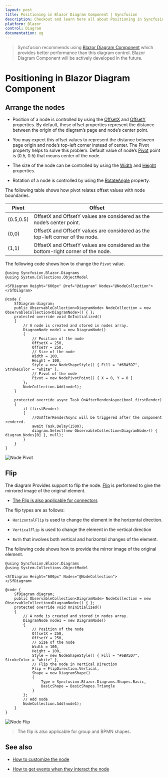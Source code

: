 ```yaml
---
layout: post
title: Positioning in Blazor Diagram Component | Syncfusion
description: Checkout and learn here all about Positioning in Syncfusion Blazor Diagram component and much more details.
platform: Blazor
control: Diagram
documentation: ug
---
```


> Syncfusion recommends using [Blazor Diagram Component](https://blazor.syncfusion.com/documentation/diagram-component/getting-started) which provides better performance than this diagram control. Blazor Diagram Component will be actively developed in the future.

# Positioning in Blazor Diagram Component

## Arrange the nodes

* Position of a node is controlled by using the [OffsetX](https://help.syncfusion.com/cr/blazor/Syncfusion.Blazor.Diagrams.DiagramNode.html#Syncfusion_Blazor_Diagrams_DiagramNode_OffsetX) and [OffsetY](https://help.syncfusion.com/cr/blazor/Syncfusion.Blazor.Diagrams.DiagramNode.html#Syncfusion_Blazor_Diagrams_DiagramNode_OffsetY) properties. By default, these offset properties represent the distance between the origin of the diagram’s page and node’s center point.

* You may expect this offset values to represent the distance between page origin and node’s top-left corner instead of center. The Pivot property helps to solve this problem. Default value of node’s [Pivot](https://help.syncfusion.com/cr/blazor/Syncfusion.Blazor.Diagrams.DiagramNode.html#Syncfusion_Blazor_Diagrams_DiagramNode_Pivot) point is (0.5, 0.5) that means center of the node.

* The size of the node can be controlled by using the [Width](https://help.syncfusion.com/cr/blazor/Syncfusion.Blazor.Diagrams.DiagramNode.html#Syncfusion_Blazor_Diagrams_DiagramNode_Width) and [Height](https://help.syncfusion.com/cr/blazor/Syncfusion.Blazor.Diagrams.DiagramNode.html#Syncfusion_Blazor_Diagrams_DiagramNode_Height) properties.

* Rotation of a node is controlled by using the [RotateAngle](https://help.syncfusion.com/cr/blazor/Syncfusion.Blazor.Diagrams.DiagramNode.html#Syncfusion_Blazor_Diagrams_DiagramNode_RotateAngle) property.

The following table shows how pivot relates offset values with node boundaries.

| Pivot | Offset |
|-------- | -------- |
| (0.5,0.5)| OffsetX and OffsetY values are considered as the node’s center point. |
| (0,0) | OffsetX and OffsetY values are considered as the top-left corner of the node. |
| (1,1) | OffsetX and OffsetY values are considered as the bottom-right corner of the node. |

The following code shows how to change the `Pivot` value.

```cshtml
@using Syncfusion.Blazor.Diagrams
@using System.Collections.ObjectModel

<SfDiagram Height="600px" @ref="@diagram" Nodes="@NodeCollection">
</SfDiagram>

@code {
    SfDiagram diagram;
    public ObservableCollection<DiagramNode> NodeCollection = new ObservableCollection<DiagramNode>() { };
    protected override void OnInitialized()
    {
        // A node is created and stored in nodes array.
        DiagramNode node1 = new DiagramNode()
        {
            // Position of the node
            OffsetX = 250,
            OffsetY = 250,
            // Size of the node
            Width = 100,
            Height = 100,
            Style = new NodeShapeStyle() { Fill = "#6BA5D7", StrokeColor = "white" },
            // Pivot of the node
            Pivot = new NodePivotPoint() { X = 0, Y = 0 }
        };
        NodeCollection.Add(node1);
    }

    protected override async Task OnAfterRenderAsync(bool firstRender)
    {
        if (firstRender)
        {
            //OnAfterRenderAsync will be triggered after the component rendered.
            await Task.Delay(1500);
            diagram.Select(new ObservableCollection<DiagramNode>() { diagram.Nodes[0] }, null);
        }
    }
}
```

![Node Pivot](../images/node_pivot.png)

## Flip

The diagram Provides support to flip the node. [Flip](https://help.syncfusion.com/cr/blazor/Syncfusion.Blazor.Diagrams.DiagramNode.html#Syncfusion_Blazor_Diagrams_DiagramNode_Flip) is performed to give the mirrored image of the original element.

* [The Flip is also applicable for connectors](../connectors#flip)

The flip types are as follows:

* `HorizontalFlip` is used to change the element in the horizontal direction.

* `VerticalFlip` is used to change the element in the vertical direction

* `Both` that involves both vertical and horizontal changes of the element.

The following code shows how to provide the mirror image of the original element.

```cshtml
@using Syncfusion.Blazor.Diagrams
@using System.Collections.ObjectModel

<SfDiagram Height="600px" Nodes="@NodeCollection">
</SfDiagram>

@code {
    SfDiagram diagram;
    public ObservableCollection<DiagramNode> NodeCollection = new ObservableCollection<DiagramNode>() { };
    protected override void OnInitialized()
    {
        // A node is created and stored in nodes array.
        DiagramNode node1 = new DiagramNode()
        {
            // Position of the node
            OffsetX = 250,
            OffsetY = 250,
            // Size of the node
            Width = 100,
            Height = 100,
            Style = new NodeShapeStyle() { Fill = "#6BA5D7", StrokeColor = "white" },
            // Flip the node in Vertical Direction
            Flip = FlipDirection.Vertical,
            Shape = new DiagramShape()
            {
                Type = Syncfusion.Blazor.Diagrams.Shapes.Basic,
                BasicShape = BasicShapes.Triangle
            }
        };
        // Add node
        NodeCollection.Add(node1);
    }
}
```

![Node Flip](../images/Vertical_Flip.png)

> The flip is also applicable for group and BPMN shapes.

## See also

* [How to customize the node](./appearance)

* [How to get events when they interact the node](./events)
